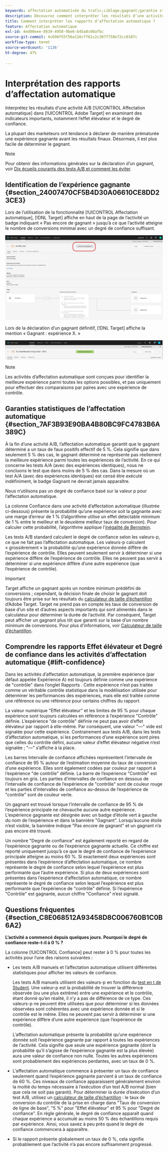 ```yaml
---
keywords: affectation automatisée du trafic;ciblage;gagnant;garantie statistique;confiance;déterminer gagnant;effet élévateur;confiance;défaut;expérience par défaut;affectation automatique;affectation automatique
description: Découvrez comment interpréter les résultats d’une activité A/B d’affectation automatique dans Adobe [!DNL Target] en examinant des indicateurs importants, notamment l’effet élévateur et le degré de confiance.
title: Comment interpréter les rapports d’affectation automatique ?
feature: Affectation automatique
exl-id: 4ed00eee-8939-4958-9be6-b45a8c08afbc
source-git-commit: 4c696f55f56a116cff61c2c307f750e72cc0107c
workflow-type: tm+mt
source-wordcount: '1136'
ht-degree: 47%

---
```


# Interprétation des rapports d’affectation automatique

Interprétez les résultats d’une activité A/B [!UICONTROL Affectation automatique] dans [!UICONTROL Adobe Target] en examinant des indicateurs importants, notamment l’effet élévateur et le degré de confiance.

La plupart des marketeurs ont tendance à déclarer de manière prématurée une expérience gagnante avant les résultats finaux. Désormais, il est plus facile de déterminer le gagnant.

>[!NOTE]
>
>Pour obtenir des informations générales sur la déclaration d’un gagnant, voir [Dix écueils courants des tests A/B et comment les éviter](/help/c-activities/t-test-ab/common-ab-testing-pitfalls.md).

## Identification de l’expérience gagnante {#section_24007470CF5B4D30A06610CE8DD23CE3}

Lors de l’utilisation de la fonctionnalité [!UICONTROL Affectation automatique], [!DNL Target] affiche en haut de la page de l’activité un badge indiquant « Pas encore de gagnant » jusqu’à ce que l’activité atteigne le nombre de conversions minimal avec un degré de confiance suffisant.

![Badge Pas de gagnant](/help/c-activities/automated-traffic-allocation/assets/no-winner.png)

Lors de la déclaration d’un gagnant définitif, [!DNL Target] affiche la mention « Gagnant : expérience X. »

![](assets/winner.png)

>[!NOTE]
>
>Les activités d’affectation automatique sont conçues pour identifier la meilleure expérience parmi toutes les options possibles, et pas uniquement pour effectuer des comparaisons par paires avec une expérience de contrôle.

## Garanties statistiques de l’affectation automatique {#section_7AF3B93E90BA4B80BC9FC4783B6A389C}

À la fin d’une activité A/B, l’affectation automatique garantit que le gagnant déterminé a un taux de faux positifs effectif de 5 %. Cela signifie que dans seulement 5 % des cas, le gagnant déterminé ne représente pas réellement la meilleure expérience parmi toutes les expériences de l’activité. En ce qui concerne les tests A/A (avec des expériences identiques), nous ne concluons le test que dans moins de 5 % des cas. Dans la mesure où un test A/A (avec des expériences identiques) est censé être exécuté indéfiniment, le badge Gagnant ne devrait jamais apparaître.

Nous n’utilisons pas un degré de confiance basé sur la valeur p pour l’affectation automatique.

La colonne Confiance dans une activité d’affectation automatique (illustrée ci-dessous) présente la probabilité qu’une expérience soit la gagnante avec une marge d’erreur de 1 % (l’algorithme utilise un effet détectable minimum de 1 % entre le meilleur et le deuxième meilleur taux de conversion). Pour calculer cette probabilité, l’algorithme applique l’[inégalité de Bernstein](https://en.wikipedia.org/wiki/Bernstein_inequalities_(probability_theory)).

Les tests A/B standard calculent le degré de confiance selon les valeurs-p, ce que ne fait pas l’affectation automatique. Les valeurs-p calculent « grossièrement » la probabilité qu’une expérience donnée diffère de l’expérience de contrôle. Elles peuvent seulement servir à déterminer si une expérience diffère de l’expérience de contrôle. Elles ne peuvent pas servir à déterminer si une expérience diffère d’une autre expérience (que l’expérience de contrôle).

>[!IMPORTANT]
>
>Target affiche un gagnant après un nombre minimum prédéfini de conversions ; cependant, la décision finale de choisir le gagnant doit toujours être prise sur les résultats du [calculateur de taille d’échantillon](https://experienceleague.adobe.com/tools/calculator/testcalculator.html) d’Adobe Target. Target ne prend pas en compte les taux de conversion de base d’un site et d’autres aspects importants qui sont alimentés dans le calculateur pour déterminer la durée de l’activité. Par conséquent, Target peut afficher un gagnant plus tôt que garanti sur la base d’un nombre minimum de conversions. Pour plus d’informations, voir [Calculateur de taille d’échantillon](/help/c-activities/t-test-ab/sample-size-determination.md#section_6B8725BD704C4AFE939EF2A6B6E834E6).

## Comprendre les rapports Effet élévateur et Degré de confiance dans les activités d’affectation automatique {#lift-confidence}

Dans les activités d’affectation automatique, la première expérience (par défaut appelée Expérience A) est toujours définie comme une expérience de &quot;contrôle&quot; dans l’onglet Rapports . Cette expérience n’est pas traitée comme un véritable contrôle statistique dans la modélisation utilisée pour déterminer les performances des expériences, mais elle est traitée comme une référence ou une référence pour certains chiffres du rapport.

La valeur numérique &quot;Effet élévateur&quot; et les limites de 95 % pour chaque expérience sont toujours calculées en référence à l’expérience &quot;Contrôle&quot; définie. L’expérience &quot;de contrôle&quot; définie ne peut pas avoir d’effet élévateur par rapport à elle-même. Par conséquent, une valeur &quot;—&quot; vide est signalée pour cette expérience. Contrairement aux tests A/B, dans les tests d’affectation automatique, si les performances d’une expérience sont pires que celles du contrôle défini, aucune valeur d’effet élévateur négative n’est signalée ; &quot;—&quot; s’affiche à la place.

Les barres Intervalle de confiance affichées représentent l’intervalle de confiance de 95 % autour de l’estimation moyenne du taux de conversion d’une expérience. Elles sont également codées par couleur par rapport à l’expérience &quot;de contrôle&quot; définie. La barre de l’expérience &quot;Contrôle&quot; est toujours en gris. Les parties d’intervalles de confiance en dessous de l’intervalle de confiance de l’expérience de &quot;contrôle&quot; sont de couleur rouge et les parties d’intervalles de confiance au-dessus de l’expérience de &quot;contrôle&quot; sont de couleur verte.

Un gagnant est trouvé lorsque l’intervalle de confiance de 95 % de l’expérience principale ne chevauche aucune autre expérience. L’expérience gagnante est désignée avec un badge d’étoile vert à gauche du nom de l’expérience et dans la bannière &quot;Gagnant&quot;. Lorsqu’aucune étoile n’est visible, la bannière indique &quot;Pas encore de gagnant&quot; et un gagnant n’a pas encore été trouvé.

Un nombre &quot;Degré de confiance&quot; est également reporté en regard de l’expérience gagnante ou de l’expérience gagnante actuelle. Ce chiffre est reporté uniquement jusqu’à ce que le degré de confiance de l’expérience principale atteigne au moins 60 %. Si exactement deux expériences sont présentes dans l’expérience d’affectation automatique, ce nombre représente le degré de confiance selon lequel l’expérience est plus performante que l’autre expérience. Si plus de deux expériences sont présentes dans l’expérience d’affectation automatique, ce nombre représente le degré de confiance selon lequel l’expérience est plus performante que l’expérience de &quot;contrôle&quot; définie. Si l’expérience &quot;Contrôle&quot; est gagnante, aucun chiffre &quot;Confiance&quot; n’est signalé.

## Questions fréquentes  {#section_C8E068512A93458D8C006760B1C0B6A2}

**L’activité a commencé depuis quelques jours. Pourquoi le degré de confiance reste-t-il à 0 % ?**

La colonne [!UICONTROL Confiance] peut rester à 0 % pour toutes les activités pour l’une des raisons suivantes :

* Les tests A/B manuels et l’affectation automatique utilisent différentes statistiques pour afficher les valeurs de confiance.

   Les tests A/B manuels utilisent des valeurs-p en fonction du [test en t de Student](https://en.wikipedia.org/wiki/Student%27s_t-test). Une valeur-p est la probabilité de trouver la différence observée (ou une plus extrême) entre une expérience et le contrôle, étant donné qu’en réalité, il n’y a pas de différence de ce type. Ces valeurs-p ne peuvent être utilisées que pour déterminer si les données observées sont cohérentes avec une expérience donnée et si le contrôle est le même. Elles ne peuvent pas servir à déterminer si une expérience diffère d’une autre expérience (que l’expérience de contrôle).

   L’affectation automatique présente la probabilité qu’une expérience donnée soit l’expérience gagnante par rapport à toutes les expériences de l’activité. Cela signifie que seule une expérience gagnante (dont la probabilité qu’il s’agisse de l’expérience gagnante est la plus élevée) aura une valeur de confiance non nulle. Toutes les autres expériences sont probablement des expériences perdantes, avec un taux de 0 %.

* L’affectation automatique commence à présenter un taux de confiance seulement quand l’expérience gagnante parvient à un taux de confiance de 60 %. Ces niveaux de confiance apparaissent généralement environ la moitié du temps nécessaire à l’exécution d’un test A/B normal (bien que cela ne soit pas garanti). Pour déterminer la durée d’exécution d’un test A/B, utilisez un [calculateur de taille d’échantillon](https://experienceleague.adobe.com/tools/calculator/testcalculator.html) : le taux de conversion du contrôle de la prise en charge dans &quot;Taux de conversion de ligne de base&quot;, &quot;5 %&quot; pour &quot;Effet élévateur&quot; et 95 % pour &quot;Degré de confiance&quot;. En règle générale, le degré de confiance apparaît quand chaque expérience a accumulé au moins 50 % des échantillons requis par expérience. Ainsi, vous savez à peu près quand le degré de confiance commencera à apparaître.
* Si le rapport présente globalement un taux de 0 %, cela signifie probablement que l’activité n’a pas encore suffisamment progressé.
